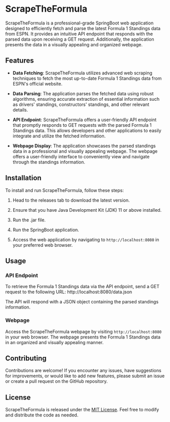 # ScrapeTheFormula

ScrapeTheFormula is a professional-grade SpringBoot web application designed to efficiently fetch and parse the latest Formula 1 Standings data from ESPN. It provides an intuitive API endpoint that responds with the parsed data upon receiving a GET request. Additionally, the application presents the data in a visually appealing and organized webpage.

## Features

- **Data Fetching**: ScrapeTheFormula utilizes advanced web scraping techniques to fetch the most up-to-date Formula 1 Standings data from ESPN's official website.

- **Data Parsing**: The application parses the fetched data using robust algorithms, ensuring accurate extraction of essential information such as drivers' standings, constructors' standings, and other relevant details.

- **API Endpoint**: ScrapeTheFormula offers a user-friendly API endpoint that promptly responds to GET requests with the parsed Formula 1 Standings data. This allows developers and other applications to easily integrate and utilize the fetched information.

- **Webpage Display**: The application showcases the parsed standings data in a professional and visually appealing webpage. The webpage offers a user-friendly interface to conveniently view and navigate through the standings information.

## Installation

To install and run ScrapeTheFormula, follow these steps:

1. Head to the releases tab to download the latest version.

2. Ensure that you have Java Development Kit (JDK) 11 or above installed.

3. Run the .jar file.

4. Run the SpringBoot application.

5. Access the web application by navigating to `http://localhost:8080` in your preferred web browser.

## Usage

### API Endpoint

To retrieve the Formula 1 Standings data via the API endpoint, send a GET request to the following URL:
http://localhost:8080/data.json

The API will respond with a JSON object containing the parsed standings information.

### Webpage

Access the ScrapeTheFormula webpage by visiting `http://localhost:8080` in your web browser. The webpage presents the Formula 1 Standings data in an organized and visually appealing manner.

## Contributing

Contributions are welcome! If you encounter any issues, have suggestions for improvements, or would like to add new features, please submit an issue or create a pull request on the GitHub repository.

## License

ScrapeTheFormula is released under the [MIT License](https://github.com/Albiorin/scrapetheformula/blob/main/LICENSE). Feel free to modify and distribute the code as needed.






